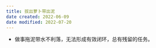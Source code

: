 ```yaml
---
title: 拔出萝卜带出泥
date created: 2022-06-09
date modified: 2022-07-20
---
```

- 做事拖泥带水不利落，无法形成有效闭环，总有残留的任务。
